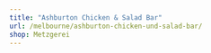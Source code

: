 ```yaml
---
title: "Ashburton Chicken & Salad Bar"
url: /melbourne/ashburton-chicken-und-salad-bar/
shop: Metzgerei
---
```

